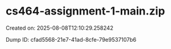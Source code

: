 # cs464-assignment-1-main.zip

Created on: 2025-08-08T12:10:29.258242

Dump ID: cfad5568-21e7-41ad-8cfe-79e9537107b6

